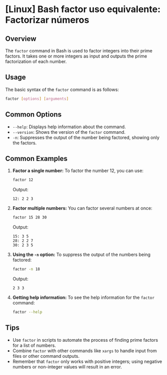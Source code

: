 # [Linux] Bash factor uso equivalente: Factorizar números

## Overview
The `factor` command in Bash is used to factor integers into their prime factors. It takes one or more integers as input and outputs the prime factorization of each number.

## Usage
The basic syntax of the `factor` command is as follows:

```bash
factor [options] [arguments]
```

## Common Options
- `--help`: Displays help information about the command.
- `--version`: Shows the version of the `factor` command.
- `-n`: Suppresses the output of the number being factored, showing only the factors.

## Common Examples

1. **Factor a single number:**
   To factor the number 12, you can use:
   ```bash
   factor 12
   ```
   Output:
   ```
   12: 2 2 3
   ```

2. **Factor multiple numbers:**
   You can factor several numbers at once:
   ```bash
   factor 15 28 30
   ```
   Output:
   ```
   15: 3 5
   28: 2 2 7
   30: 2 3 5
   ```

3. **Using the `-n` option:**
   To suppress the output of the numbers being factored:
   ```bash
   factor -n 18
   ```
   Output:
   ```
   2 3 3
   ```

4. **Getting help information:**
   To see the help information for the `factor` command:
   ```bash
   factor --help
   ```

## Tips
- Use `factor` in scripts to automate the process of finding prime factors for a list of numbers.
- Combine `factor` with other commands like `xargs` to handle input from files or other command outputs.
- Remember that `factor` only works with positive integers; using negative numbers or non-integer values will result in an error.